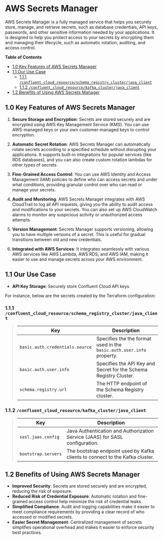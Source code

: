 # AWS Secrets Manager
AWS Secrets Manager is a fully managed service that helps you securely store, manage, and retrieve secrets, such as database credentials, API keys, passwords, and other sensitive information needed by your applications. It is designed to help you protect access to your secrets by encrypting them and managing their lifecycle, such as automatic rotation, auditing, and access control.

**Table of Contents**

<!-- toc -->
+ [1.0 Key Features of AWS Secrets Manager](#10-key-features-of-aws-secrets-manager)
+ [1.1 Our Use Case](#11-our-use-case)
    - [1.1.1 `/confluent_cloud_resource/schema_registry_cluster/java_client`](#111-confluent_cloud_resourceschema_registry_clusterjava_client)
    - [1.1.2 `/confluent_cloud_resource/kafka_cluster/java_client`](#112-confluent_cloud_resourcekafka_clusterjava_client)
+ [1.2 Benefits of Using AWS Secrets Manager](#12-benefits-of-using-aws-secrets-manager)
<!-- tocstop -->

## 1.0 Key Features of AWS Secrets Manager

1. **Secure Storage and Encryption**: Secrets are stored securely and are encrypted using AWS Key Management Service (KMS). You can use AWS-managed keys or your own customer-managed keys to control encryption.

2. **Automatic Secret Rotation**: AWS Secrets Manager can automatically rotate secrets according to a specified schedule without disrupting your applications. It supports built-in integrations for popular services (like RDS databases), and you can also create custom rotation lambdas for other types of secrets.

3. **Fine-Grained Access Control**: You can use AWS Identity and Access Management (IAM) policies to define who can access secrets and under what conditions, providing granular control over who can read or manage your secrets.

4. **Audit and Monitoring**: AWS Secrets Manager integrates with AWS CloudTrail to log all API requests, giving you the ability to audit access and modifications to your secrets. You can also set up AWS CloudWatch alarms to monitor any suspicious activity or unauthorized access attempts.

5. **Version Management**: Secrets Manager supports versioning, allowing you to have multiple versions of a secret. This is useful for gradual transitions between old and new credentials.

6. **Integrated with AWS Services**: It integrates seamlessly with various AWS services like AWS Lambda, AWS RDS, and AWS IAM, making it easier to use and manage secrets across your AWS environment.

## 1.1 Our Use Case

- **API Key Storage**: Securely store Confluent Cloud API keys.

For instance, below are the secrets created by the Terraform configuration:

### 1.1.1 `/confluent_cloud_resource/schema_registry_cluster/java_client`
> Key|Description
> -|-
> `basic.auth.credentials.source`|Specifies the the format used in the `basic.auth.user.info` property.
> `basic.auth.user.info`|Specifies the API Key and Secret for the Schema Registry Cluster.
> `schema.registry.url`|The HTTP endpoint of the Schema Registry cluster.

### 1.1.2 `/confluent_cloud_resource/kafka_cluster/java_client`
> Key|Description
> -|-
> `sasl.jaas.config`|Java Authentication and Authorization Service (JAAS) for SASL configuration.
> `bootstrap.servers`|The bootstrap endpoint used by Kafka clients to connect to the Kafka cluster.


## 1.2 Benefits of Using AWS Secrets Manager

- **Improved Security**: Secrets are stored securely and are encrypted, reducing the risk of exposure.
- **Reduced Risk of Credential Exposure**: Automatic rotation and fine-grained access control help minimize the risk of credential leaks.
- **Simplified Compliance**: Audit and logging capabilities make it easier to meet compliance requirements by providing a clear record of who accessed or modified secrets.
- **Easier Secret Management**: Centralized management of secrets simplifies operational overhead and makes it easier to enforce security best practices.
